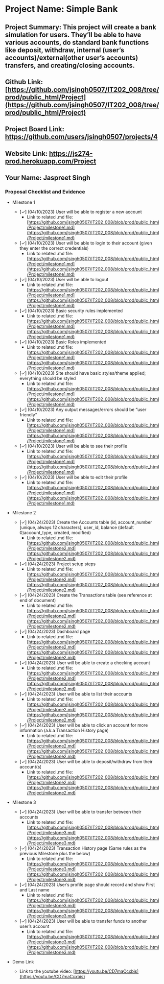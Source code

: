 # Project Name: Simple Bank
## Project Summary: This project will create a bank simulation for users. They’ll be able to have various accounts, do standard bank functions like deposit, withdraw, internal (user’s accounts)/external(other user’s accounts) transfers, and creating/closing accounts.
## Github Link: [https://github.com/jsingh0507/IT202_008/tree/prod/public_html/Project](https://github.com/jsingh0507/IT202_008/tree/prod/public_html/Project)
## Project Board Link: https://github.com/users/jsingh0507/projects/4
## Website Link: https://js274-prod.herokuapp.com/Project
## Your Name: Jaspreet Singh

 
 
### Proposal Checklist and Evidence

- Milestone 1
  - [✓] \(04/10/2023) User will be able to register a new account
    - Link to related .md file: [https://github.com/jsingh0507/IT202_008/blob/prod/public_html/Project/milestone1.md](https://github.com/jsingh0507/IT202_008/blob/prod/public_html/Project/milestone1.md)
  - [✓] \(04/10/2023) User will be able to login to their account (given they enter the correct credentials)
    - Link to related .md file: [https://github.com/jsingh0507/IT202_008/blob/prod/public_html/Project/milestone1.md](https://github.com/jsingh0507/IT202_008/blob/prod/public_html/Project/milestone1.md)
  - [✓] \(04/10/2023) User will be able to logout
    - Link to related .md file: [https://github.com/jsingh0507/IT202_008/blob/prod/public_html/Project/milestone1.md](https://github.com/jsingh0507/IT202_008/blob/prod/public_html/Project/milestone1.md)
  - [✓] \(04/10/2023) Basic security rules implemented
    - Link to related .md file: [https://github.com/jsingh0507/IT202_008/blob/prod/public_html/Project/milestone1.md](https://github.com/jsingh0507/IT202_008/blob/prod/public_html/Project/milestone1.md)
  - [✓] \(04/10/2023) Basic Roles implemented
    - Link to related .md file: [https://github.com/jsingh0507/IT202_008/blob/prod/public_html/Project/milestone1.md](https://github.com/jsingh0507/IT202_008/blob/prod/public_html/Project/milestone1.md)
  - [✓] \(04/10/2023) Site should have basic styles/theme applied; everything should be styled
    - Link to related .md file: [https://github.com/jsingh0507/IT202_008/blob/prod/public_html/Project/milestone1.md](https://github.com/jsingh0507/IT202_008/blob/prod/public_html/Project/milestone1.md)
  - [✓] \(04/10/2023) Any output messages/errors should be “user friendly”
    - Link to related .md file: [https://github.com/jsingh0507/IT202_008/blob/prod/public_html/Project/milestone1.md](https://github.com/jsingh0507/IT202_008/blob/prod/public_html/Project/milestone1.md)
  - [✓] \(04/10/2023) User will be able to see their profile
    - Link to related .md file: [https://github.com/jsingh0507/IT202_008/blob/prod/public_html/Project/milestone1.md](https://github.com/jsingh0507/IT202_008/blob/prod/public_html/Project/milestone1.md)
  - [✓] \(04/10/2023) User will be able to edit their profile
    - Link to related .md file: [https://github.com/jsingh0507/IT202_008/blob/prod/public_html/Project/milestone1.md](https://github.com/jsingh0507/IT202_008/blob/prod/public_html/Project/milestone1.md)

- Milestone 2
  - [✓] \(04/24/2023) Create the Accounts table (id, account_number [unique, always 12 characters], user_id, balance (default 0)account_type, created, modified)
    - Link to related .md file: [https://github.com/jsingh0507/IT202_008/blob/prod/public_html/Project/milestone2.md](https://github.com/jsingh0507/IT202_008/blob/prod/public_html/Project/milestone2.md)
  - [✓] \(04/24/2023) Project setup steps
    - Link to related .md file: [https://github.com/jsingh0507/IT202_008/blob/prod/public_html/Project/milestone2.md](https://github.com/jsingh0507/IT202_008/blob/prod/public_html/Project/milestone2.md)
  - [✓] \(04/24/2023) Create the Transactions table (see reference at end of document)
    - Link to related .md file: [https://github.com/jsingh0507/IT202_008/blob/prod/public_html/Project/milestone2.md](https://github.com/jsingh0507/IT202_008/blob/prod/public_html/Project/milestone2.md)
  - [✓] \(04/24/2023) Dashboard page
    - Link to related .md file: [https://github.com/jsingh0507/IT202_008/blob/prod/public_html/Project/milestone2.md](https://github.com/jsingh0507/IT202_008/blob/prod/public_html/Project/milestone2.md)
  - [✓] \(04/24/2023) User will be able to create a checking account
    - Link to related .md file: [https://github.com/jsingh0507/IT202_008/blob/prod/public_html/Project/milestone2.md](https://github.com/jsingh0507/IT202_008/blob/prod/public_html/Project/milestone2.md)
  - [✓] \(04/24/2023) User will be able to list their accounts
    - Link to related .md file: [https://github.com/jsingh0507/IT202_008/blob/prod/public_html/Project/milestone2.md](https://github.com/jsingh0507/IT202_008/blob/prod/public_html/Project/milestone2.md)
  - [✓] \(04/24/2023) User will be able to click an account for more information (a.k.a Transaction History page)
    - Link to related .md file: [https://github.com/jsingh0507/IT202_008/blob/prod/public_html/Project/milestone2.md](https://github.com/jsingh0507/IT202_008/blob/prod/public_html/Project/milestone2.md)
  - [✓] \(04/24/2023) User will be able to deposit/withdraw from their account(s)
    - Link to related .md file: [https://github.com/jsingh0507/IT202_008/blob/prod/public_html/Project/milestone2.md](https://github.com/jsingh0507/IT202_008/blob/prod/public_html/Project/milestone2.md)
 
- Milestone 3
  - [✓] \(04/24/2023) User will be able to transfer between their accounts
    - Link to related .md file: [https://github.com/jsingh0507/IT202_008/blob/prod/public_html/Project/milestone3.md](https://github.com/jsingh0507/IT202_008/blob/prod/public_html/Project/milestone3.md)
  - [✓] \(04/24/2023) Transaction History page (Same rules as the previous Milestone plus the below)
    - Link to related .md file: [https://github.com/jsingh0507/IT202_008/blob/prod/public_html/Project/milestone3.md](https://github.com/jsingh0507/IT202_008/blob/prod/public_html/Project/milestone3.md)
  - [✓] \(04/24/2023) User’s profile page should record and show First and Last name
    - Link to related .md file: [https://github.com/jsingh0507/IT202_008/blob/prod/public_html/Project/milestone3.md](https://github.com/jsingh0507/IT202_008/blob/prod/public_html/Project/milestone3.md)
  - [✓] \(04/24/2023) User will be able to transfer funds to another user’s account
    - Link to related .md file: [https://github.com/jsingh0507/IT202_008/blob/prod/public_html/Project/milestone3.md](https://github.com/jsingh0507/IT202_008/blob/prod/public_html/Project/milestone3.md)

- Demo Link
  - Link to the youtube video: [https://youtu.be/CD7maCcxbis](https://youtu.be/CD7maCcxbis)
  
  